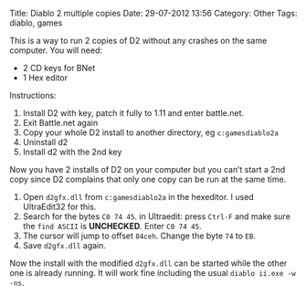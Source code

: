 Title: Diablo 2 multiple copies
Date: 29-07-2012 13:56
Category: Other
Tags: diablo, games

This is a way to run 2 copies of D2 without any crashes on the same computer.
You will need:
* 2 CD keys for BNet
* 1 Hex editor

Instructions:
1. Install D2 with key, patch it fully to 1.11 and enter battle.net.
2. Exit Battle.net again
3. Copy your whole D2 install to another directory, eg `c:gamesdiablo2a`
3. Uninstall d2
4. Install d2 with the 2nd key

Now you have 2 installs of D2 on your computer but you can’t start a 2nd copy since D2 complains that only one copy can be run at the same time.

1. Open `d2gfx.dll` from `c:gamesdiablo2a` in the hexeditor. I used UltraEdit32 for this.
2. Search for the bytes `C0 74 45`. in Ultraedit: press `Ctrl-F` and make sure the `find ASCII` is **UNCHECKED**. Enter `C0 74 45`.
3. The cursor will jump to offset `84ceh`. Change the byte `74` to `EB`.
4. Save `d2gfx.dll` again.

Now the install with the modified `d2gfx.dll` can be started while the other one is already running. It will work fine including the usual `diablo ii.exe -w -ns`.

